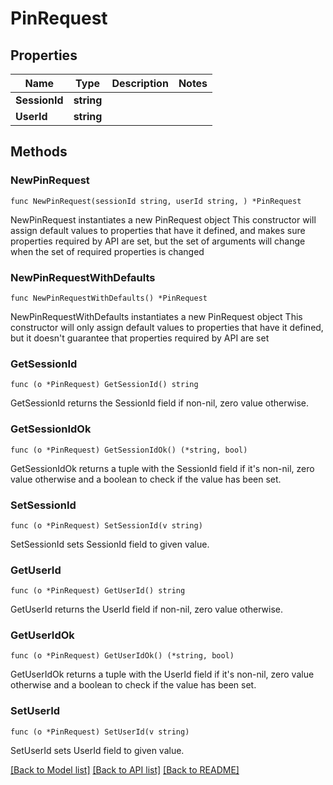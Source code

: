 # PinRequest

## Properties

Name | Type | Description | Notes
------------ | ------------- | ------------- | -------------
**SessionId** | **string** |  | 
**UserId** | **string** |  | 

## Methods

### NewPinRequest

`func NewPinRequest(sessionId string, userId string, ) *PinRequest`

NewPinRequest instantiates a new PinRequest object
This constructor will assign default values to properties that have it defined,
and makes sure properties required by API are set, but the set of arguments
will change when the set of required properties is changed

### NewPinRequestWithDefaults

`func NewPinRequestWithDefaults() *PinRequest`

NewPinRequestWithDefaults instantiates a new PinRequest object
This constructor will only assign default values to properties that have it defined,
but it doesn't guarantee that properties required by API are set

### GetSessionId

`func (o *PinRequest) GetSessionId() string`

GetSessionId returns the SessionId field if non-nil, zero value otherwise.

### GetSessionIdOk

`func (o *PinRequest) GetSessionIdOk() (*string, bool)`

GetSessionIdOk returns a tuple with the SessionId field if it's non-nil, zero value otherwise
and a boolean to check if the value has been set.

### SetSessionId

`func (o *PinRequest) SetSessionId(v string)`

SetSessionId sets SessionId field to given value.


### GetUserId

`func (o *PinRequest) GetUserId() string`

GetUserId returns the UserId field if non-nil, zero value otherwise.

### GetUserIdOk

`func (o *PinRequest) GetUserIdOk() (*string, bool)`

GetUserIdOk returns a tuple with the UserId field if it's non-nil, zero value otherwise
and a boolean to check if the value has been set.

### SetUserId

`func (o *PinRequest) SetUserId(v string)`

SetUserId sets UserId field to given value.



[[Back to Model list]](../README.md#documentation-for-models) [[Back to API list]](../README.md#documentation-for-api-endpoints) [[Back to README]](../README.md)


